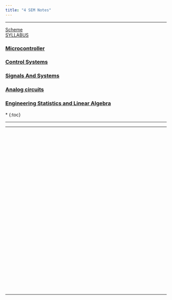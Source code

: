 ```yaml
---
title: "4 SEM Notes"
---
```

 <hr>
<a  target="_blank" href="https://vtu.ac.in/wp-content/uploads/2019/12/Electronics-Communication-Engineering-Tentative-sch.pdf">Scheme </a> <br>
  <a  target="_blank" href="https://vtu.ac.in/wp-content/uploads/2019/12/Electronics-Communication-Engineering-Tentative-syla.pdf"> 
       SYLLABUS
    </a>



<h3>  
    <a  target="_blank" href="https://drive.google.com/drive/folders/1TlOO2J4J1eK_Mti1ZqL2fvlCcAZWat8Q?usp=sharing"> 
       Microcontroller
    </a>

</h3>
<h3>  
    <a  target="_blank" href="https://drive.google.com/drive/folders/1afnmn21mualA6CZ3FlokgFjwB1D16Y0J?usp=sharing"> 
       Control Systems
    </a>

</h3>

<h3>  
    <a  target="_blank" href="https://drive.google.com/drive/folders/1ZSSiivshZuvmsydwpaxhU4S56jIQ3nl6?usp=sharing"> 
       Signals And Systems
    </a>

</h3>

<h3>  
    <a  target="_blank" href="https://drive.google.com/drive/folders/1kVYZ_OhzX9SSzh3KYoHb43cl6B2miWy7?usp=sharing"> 
       Analog circuits
    </a>

</h3>

<h3>  
    <a  target="_blank" href="https://drive.google.com/drive/folders/1RbBfMShQk1Kw8cMmR8nE-HblX9FKVgDr?usp=sharing"> 
       Engineering Statistics and Linear Algebra
    </a>

</h3>



<nav class="toc" markdown="1">
*   
{:toc}
</nav>

<hr>


<hr>

<br><br><br><br><br><br><br><br><br><br><br><br><br><br><br><br><br><br><br><br><br><br><br><br><br><br><br><br><br>


<hr>

